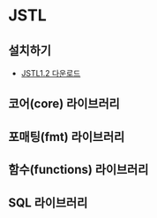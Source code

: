 # JSTL

## 설치하기
- [JSTL1.2 다운로드](https://mvnrepository.com/artifact/javax.servlet/jstl/1.2)


## 코어(core) 라이브러리

## 포매팅(fmt) 라이브러리

## 함수(functions) 라이브러리

## SQL 라이브러리